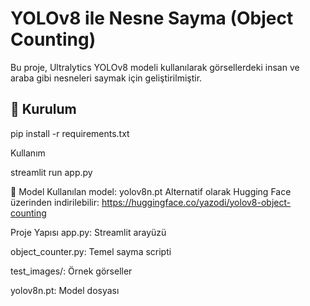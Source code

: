 # YOLOv8 ile Nesne Sayma (Object Counting)

Bu proje, Ultralytics YOLOv8 modeli kullanılarak görsellerdeki insan ve araba gibi nesneleri saymak için geliştirilmiştir.

## 🔧 Kurulum

pip install -r requirements.txt



Kullanım

streamlit run app.py


🧠 Model
Kullanılan model: yolov8n.pt
Alternatif olarak Hugging Face üzerinden indirilebilir:
https://huggingface.co/yazodi/yolov8-object-counting



Proje Yapısı
app.py: Streamlit arayüzü

object_counter.py: Temel sayma scripti

test_images/: Örnek görseller

yolov8n.pt: Model dosyası